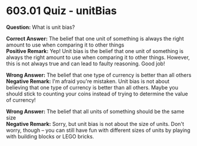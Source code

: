 # 603.01 Quiz - unitBias

**Question:** What is unit bias?

**Correct Answer:** The belief that one unit of something is always the right amount to use when comparing it to other things\
**Positive Remark:** Yep! Unit bias is the belief that one unit of something is always the right amount to use when comparing it to other things. However, this is not always true and can lead to faulty reasoning. Good job!

**Wrong Answer:** The belief that one type of currency is better than all others\
**Negative Remark:** I'm afraid you're mistaken. Unit bias is not about believing that one type of currency is better than all others. Maybe you should stick to counting your coins instead of trying to determine the value of currency!

**Wrong Answer:** The belief that all units of something should be the same size\
**Negative Remark:** Sorry, but unit bias is not about the size of units. Don't worry, though – you can still have fun with different sizes of units by playing with building blocks or LEGO bricks.
